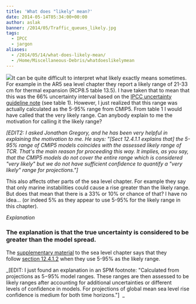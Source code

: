 ```yaml
---
title: 'What does "likely" mean?'
date: 2014-05-14T05:34:00+00:00
author: aslak
banner: /2014/05/Traffic_queues_likely.jpg
tags:
  - IPCC
  - jargon
aliases:
  - /2014/05/14/what-does-likely-mean/
  - /Home/Miscellaneous-Debris/whatdoeslikelymean
---
```

![](/2016/02/likelihoodscale.png)It can be quite difficult to interpret what likely exactly means sometimes. For example in the AR5 sea level chapter they report a likely range of 21-33 cm for thermal expansion (RCP8.5 table 13.5). I have taken that to mean that this was the 66% uncertainty interval based on the [IPCC uncertainty guideline note](http://www.ipcc.ch/pdf/supporting-material/uncertainty-guidance-note.pdf) (see table 1). However, I just realized that this range was actually calculated as the 5-95% range from CMIP5. From table 1 I would have called that the very likely range. Can anybody explain to me the motivation for calling it the likely range?
  
_[EDIT2: I asked Jonathan Gregory, and he has been very helpful in explaining the motivation to me. He says: "[Sect 12.4.1.1 explains that] the 5-95% range of CMIP5 models coincides with the assessed likely range of TCR. That's the main reason for proceeding this way. It implies, as you say, that the CMIP5 models do not cover the entire range which is considered "very likely" but we do not have sufficient confidence to quantify a "very likely" range for projections."]_
  
This also affects other parts of the sea level chapter. For example they say that only marine instabilities could cause a rise greater than the likely range. But does that mean that there is a 33% or 10% or chance of that? I have no idea... (or indeed 5% as they appear to use 5-95% for the likely range in this chapter).
  

_Explanation_

### The explanation is that the true uncertainty is considered to be greater than the model spread.

The [supplementary material](http://www.climatechange2013.org/images/report/WG1AR5_Ch13SM_FINAL.pdf) to the sea level chapter says that they follow [section 12.4.1.2](http://www.climatechange2013.org/images/report/WG1AR5_Chapter12_FINAL.pdf) when they use 5-95% as the likely range.
  
_[EDIT: I just found an explanation in an SPM footnote: "Calculated from projections as 5−95% model ranges. These ranges are then assessed to be likely ranges after accounting for additional uncertainties or different levels of confidence in models. For projections of global mean sea level rise confidence is medium for both time horizons."]  _
  
